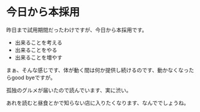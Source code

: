 # 今日から本採用

昨日まで試用期間だったわけですが、今日から本採用です。

- 出来ることを考える
- 出来ることをやる
- 出来ることを増やす

まぁ、そんな感じです、体が動く間は何か提供し続けるのです、動かなくなったらgood byeですが。

孤独のグルメが届いたので読んでいます、実に渋い。

あれを読むと昼食とかで知らない店に入りたくなります、なんででしょうね。
